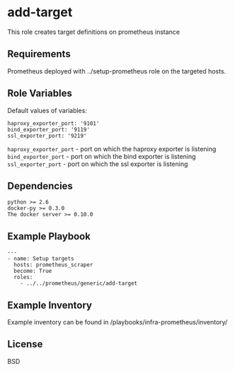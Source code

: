 add-target
=========

This role creates target definitions on prometheus instance

Requirements
------------

Prometheus deployed with ../setup-prometheus role on the targeted hosts.

Role Variables
--------------
Default values of variables:
```
haproxy_exporter_port: '9101'
bind_exporter_port: '9119'
ssl_exporter_port: '9219'
```
`haproxy_exporter_port` - port on which the haproxy exporter is listening
`bind_exporter_port` - port on which the bind exporter is listening
`ssl_exporter_port` - port on which the ssl exporter is listening

Dependencies
------------
```
python >= 2.6
docker-py >= 0.3.0
The docker server >= 0.10.0
```

Example Playbook
----------------
```
---
- name: Setup targets
  hosts: prometheus_scraper
  become: True
  roles:
    - ../../prometheus/generic/add-target
```

Example Inventory
-----------------

Example inventory can be found in /playbooks/infra-prometheus/inventory/

License
-------

BSD
